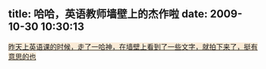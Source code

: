 title: 哈哈，英语教师墙壁上的杰作啦
date: 2009-10-30 10:30:13
---

<p>
	<u><span style="background-color: #faebd7">昨天上英语课的时候，走了一哈神，在墙壁上看到了一些文字，就拍下来了，挺有意思的也</span></u></p>
